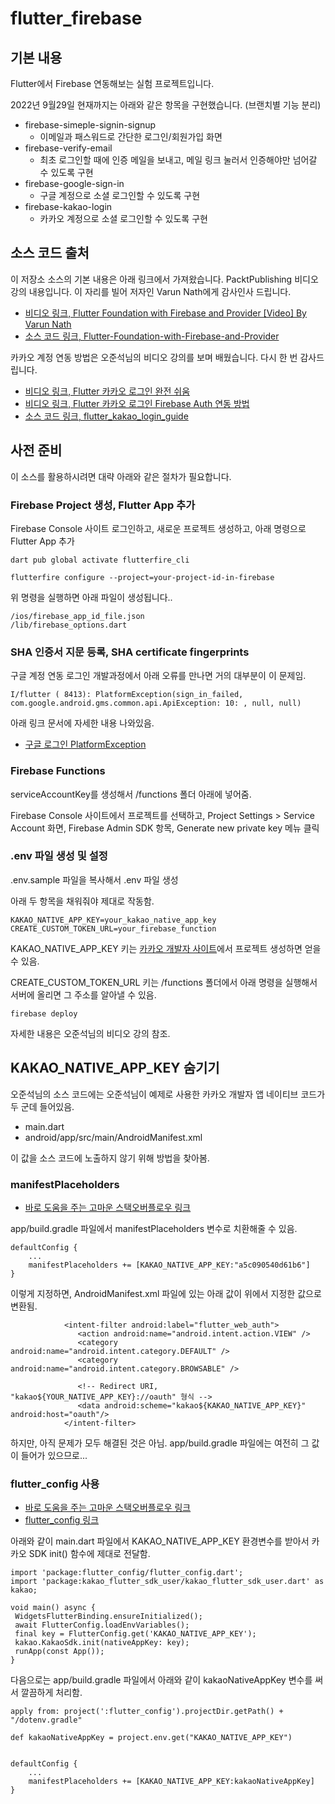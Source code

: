 # flutter_firebase

## 기본 내용

Flutter에서 Firebase 연동해보는 실험 프로젝트입니다.

2022년 9월29일 현재까지는 아래와 같은 항목을 구현했습니다. (브랜치별 기능 분리)

* firebase-simeple-signin-signup
  - 이메일과 패스워드로 간단한 로그인/회원가입 화면
* firebase-verify-email
  - 최초 로그인할 때에 인증 메일을 보내고, 메일 링크 눌러서 인증해야만 넘어갈 수 있도록 구현
* firebase-google-sign-in
  - 구글 계정으로 소셜 로그인할 수 있도록 구현
* firebase-kakao-login
  - 카카오 계정으로 소셜 로그인할 수 있도록 구현

## 소스 코드 출처

이 저장소 소스의 기본 내용은 아래 링크에서 가져왔습니다.
PacktPublishing  비디오 강의 내용입니다.
이 자리를 빌어 저자인 Varun Nath에게 감사인사 드립니다.

 * [비디오 링크, Flutter Foundation with Firebase and Provider [Video]
By Varun Nath](https://www.packtpub.com/product/flutter-foundation-with-firebase-and-provider/9781804611449?_ga=2.76004373.127952286.1664420772-197058785.1664174451)
 * [소스 코드 링크, Flutter-Foundation-with-Firebase-and-Provider](https://github.com/PacktPublishing/Flutter-Foundation-with-Firebase-and-Provider)

카카오 계정 연동 방법은 오준석님의 비디오 강의를 보며 배웠습니다. 
다시 한 번 감사드립니다.

 * [비디오 링크, Flutter 카카오 로그인 완전 쉬움](https://www.youtube.com/watch?v=Ar6RdDf77xQ&t=17s)
 * [비디오 링크, Flutter 카카오 로그인 Firebase Auth 연동 방법](https://www.youtube.com/watch?v=Akt91Cl_z00)
 * [소스 코드 링크, flutter_kakao_login_guide](https://github.com/junsuk5/flutter-kakao-login-guide/tree/firebase_auth)

## 사전 준비

이 소스를 활용하시려면 대략 아래와 같은 절차가 필요합니다.

### Firebase Project 생성, Flutter App 추가

Firebase Console 사이트 로그인하고, 새로운 프로젝트 생성하고, 아래 명령으로 Flutter App 추가

```
dart pub global activate flutterfire_cli
```

```
flutterfire configure --project=your-project-id-in-firebase
```

위 명령을 실행하면 아래 파일이 생성됩니다..

```
/ios/firebase_app_id_file.json
/lib/firebase_options.dart
```

### SHA 인증서 지문 등록, SHA certificate fingerprints 

구글 계정 연동 로그인 개발과정에서 아래 오류를 만나면 거의 대부분이 이 문제임.
```
I/flutter ( 8413): PlatformException(sign_in_failed, com.google.android.gms.common.api.ApiException: 10: , null, null)
```

아래 링크 문서에 자세한 내용 나와있음.

* [구글 로그인 PlatformException](https://kyungsnim.net/200)

### Firebase Functions

serviceAccountKey를 생성해서 /functions 폴더 아래에 넣어줌.

Firebase Console 사이트에서 프로젝트를 선택하고, 
Project Settings > Service Account 화면, Firebase Admin SDK 항목, Generate new private key 메뉴 클릭


### .env 파일 생성 및 설정

.env.sample 파일을 복사해서 .env 파일 생성

아래 두 항목을 채워줘야 제대로 작동함.
```
KAKAO_NATIVE_APP_KEY=your_kakao_native_app_key
CREATE_CUSTOM_TOKEN_URL=your_firebase_function
```
KAKAO_NATIVE_APP_KEY 키는 [카카오 개발자 사이트](https://developers.kakao.com/)에서 프로젝트 생성하면 얻을 수 있음.

CREATE_CUSTOM_TOKEN_URL 키는 /functions 폴더에서 아래 명령을 실행해서 서버에 올리면 그 주소를 알아낼 수 있음. 

```
firebase deploy
```

자세한 내용은 오준석님의 비디오 강의 참조.

## KAKAO_NATIVE_APP_KEY 숨기기

오준석님의 소스 코드에는 오준석님이 예제로 사용한 카카오 개발자 앱 네이티브 코드가 두 군데 들어있음.
* main.dart
* android/app/src/main/AndroidManifest.xml

이 값을 소스 코드에 노출하지 않기 위해 방법을 찾아봄.

### manifestPlaceholders 

 * [바로 도움을 주는 고마운 스택오버플로우 링크](https://stackoverflow.com/questions/70906879/attribute-applicationname-at-androidmanifest-xml59-42-requires-a-placeholder)

app/build.gradle 파일에서  manifestPlaceholders 변수로 치환해줄 수 있음.

```
defaultConfig {
    ...
    manifestPlaceholders += [KAKAO_NATIVE_APP_KEY:"a5c090540d61b6"]
}
```

이렇게 지정하면, AndroidManifest.xml 파일에 있는 아래 값이 위에서 지정한 값으로 변환됨.

```
            <intent-filter android:label="flutter_web_auth">
               <action android:name="android.intent.action.VIEW" />
               <category android:name="android.intent.category.DEFAULT" />
               <category android:name="android.intent.category.BROWSABLE" />

               <!-- Redirect URI, "kakao${YOUR_NATIVE_APP_KEY}://oauth" 형식 -->
               <data android:scheme="kakao${KAKAO_NATIVE_APP_KEY}" android:host="oauth"/>
            </intent-filter>
```

하지만, 아직 문제가 모두 해결된 것은 아님. app/build.gradle 파일에는 여전히 그 값이 들어가 있으므로...

### flutter_config 사용

 * [바로 도움을 주는 고마운 스택오버플로우 링크](https://stackoverflow.com/questions/70906879/attribute-applicationname-at-androidmanifest-xml59-42-requires-a-placeholder)
 * [flutter_config 링크](https://pub.dev/packages/flutter_config)


아래와 같이 main.dart 파일에서 KAKAO_NATIVE_APP_KEY 환경변수를 받아서 카카오 SDK init() 함수에 제대로 전달함.
 ```
import 'package:flutter_config/flutter_config.dart';
import 'package:kakao_flutter_sdk_user/kakao_flutter_sdk_user.dart' as kakao;

void main() async {
  WidgetsFlutterBinding.ensureInitialized();
  await FlutterConfig.loadEnvVariables();
  final key = FlutterConfig.get('KAKAO_NATIVE_APP_KEY');
  kakao.KakaoSdk.init(nativeAppKey: key);
  runApp(const App());
}
```

다음으로는 app/build.gradle 파일에서 아래와 같이 kakaoNativeAppKey 변수를 써서 깔끔하게 처리함.
```
apply from: project(':flutter_config').projectDir.getPath() + "/dotenv.gradle"

def kakaoNativeAppKey = project.env.get("KAKAO_NATIVE_APP_KEY")


defaultConfig {
    ...
    manifestPlaceholders += [KAKAO_NATIVE_APP_KEY:kakaoNativeAppKey]
}
```

